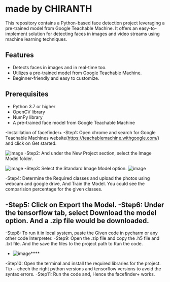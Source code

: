 # made by CHIRANTH


This repository contains a Python-based face detection project leveraging a pre-trained model from Google Teachable Machine. It offers an easy-to-implement solution for detecting faces in images and video streams using machine learning techniques.

## Features
- Detects faces in images and in real-time too.
- Utilizes a pre-trained model from Google Teachable Machine.
- Beginner-friendly and easy to customize.


## Prerequisites
- Python 3.7 or higher
- OpenCV library
- NumPy library
- A pre-trained face model from Google Teachable Machine


-Installlation of facefinder+ 
-Step1: Open chrome and search for Google Teachable Machines website(https://teachablemachine.withgoogle.com/) and click on Get started. 

![image](https://github.com/user-attachments/assets/d740ea27-b4a0-4269-acc6-7d1573403333)
-Step2: And under the New Project section, select the Image Model folder.

![image](https://github.com/user-attachments/assets/df1d02f7-23d2-4458-b533-424e35b1ef9b)
-Step3: Select the Standard Image Model option.
![image](https://github.com/user-attachments/assets/e9960d01-2172-4388-a6e0-b12c89898a59)

-Step4: Determine the Required classes and upload the photos using webcam and google drive, And Train the Model. You could see the comparision percentage for the given classes.


-Step5: Click on Export the Model.
-Step6: Under the tensorflow tab, select Download the model option. And a .zip file would be downloaded. 
- 

-Step8: To run it in local system, paste the Given code in pycharm or any other code Interpreter.
-Step9: Open the .zip file and copy the .h5 file and .txt file. And the save the files to the project path to Run the code.
- ![image](https://github.com/user-attachments/assets/10d83a12-8241-4efa-9773-e519d04ade71)****

-Step10: Open the terminal and install the required libraries for the project.
Tip-- chech the right python versions and tensorflow versions to avoid the syntax errors.
-Step11: Run the code and, Hence the facefinder+ works.

